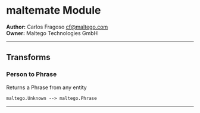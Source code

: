 # maltemate Module

**Author:** Carlos Fragoso <cf@maltego.com>
<br/>
**Owner:** Maltego Technologies GmbH

---

## Transforms 

### Person to Phrase

Returns a Phrase from any entity

`maltego.Unknown --> maltego.Phrase`

---


